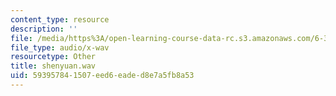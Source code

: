 ```yaml
---
content_type: resource
description: ''
file: /media/https%3A/open-learning-course-data-rc.s3.amazonaws.com/6-341-discrete-time-signal-processing-fall-2005/593957841507eed6eaded8e7a5fb8a53_shenyuan.wav
file_type: audio/x-wav
resourcetype: Other
title: shenyuan.wav
uid: 59395784-1507-eed6-eade-d8e7a5fb8a53
---
```

